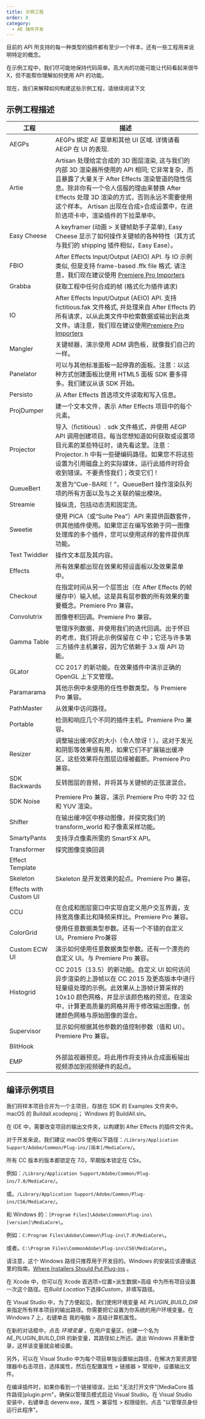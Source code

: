 ```yaml
---
title: 示例工程
order: 8
category:
  - AE 插件开发
---
```


目前的 API 所支持的每一种类型的插件都有至少一个样本，还有一些工程用来说明特定的概念。

在示例工程中，我们尽可能地保持代码简单。高大尚的功能可能让代码看起来很牛 X，但不能帮你理解如何使用 API 的功能。

现在，我们来解释如何构建这些示例工程，请继续阅读下文

## 示例工程描述

| 工程                   | 描述                                                                                                                                                                                                                                                                                                                  |
| ---------------------- | --------------------------------------------------------------------------------------------------------------------------------------------------------------------------------------------------------------------------------------------------------------------------------------------------------------------- |
| AEGPs                  | AEGPs 绑定 AE 菜单和其他 UI 区域. 详情请看 AEGP 在 UI 的表现.                                                                                                                                                                                                                                                         |
| Artie                  | Artisan 处理给定合成的 3D 图层渲染, 这与我们的内部 3D 渲染器所使用的 API 相同; 它非常复杂，而且暴露了大量关于 After Effects 渲染管道的隐性信息。除非你有一个令人信服的理由来替换 After Effects 处理 3D 渲染的方式，否则永远不需要使用这个样本。 Artisan 出现在合成>合成设置中，在进阶选项卡中，渲染插件的下拉菜单中。 |
| Easy Cheese            | A keyframer (动画 > 关键帧助手子菜单), Easy Cheese 显示了如何操作关键帧的各种特性（其方式与我们的 shipping 插件相似，Easy Ease）。                                                                                                                                                                                    |
| FBIO                   | After Effects Input/Output (AEIO) API. 与 IO 示例类似, 但是支持 frame-based .ffk file 格式. 请注意，我们现在建议使用 [Premiere Pro Importers](../intro/other-integration-possibilities.html)                                                                                                                          |
| Grabba                 | 获取工程中任何合成的帧 (格式化为插件请求)                                                                                                                                                                                                                                                                             |
| IO                     | After Effects Input/Output (AEIO) API. 支持 fictitious.fak 文件格式, 并处理来自 After Effects 的所有请求，以从此类文件中检索数据或输出到此类文件。请注意，我们现在建议使用[Premiere Pro Importers](../intro/other-integration-possibilities.html)                                                                 |
| Mangler                | 关键帧器，演示使用 ADM 调色板，就像我们自己的一样。                                                                                                                                                                                                                                                 |
| Panelator              | 可以与其他标准面板一起停靠的面板。注意：以这种方式创建面板比使用 HTML5 面板 SDK 要多得多。我们建议从该 SDK 开始。                                                                                                                                                                                             |
| Persisto               | 从 After Effects 首选项文件读取和写入信息。                                                                                                                                                                                                                                                                   |
| ProjDumper             | 建一个文本文件，表示 After Effects 项目中的每个元素。                                                                                                                                                                                                                                                                 |
| Projector              | 导入（fictitious）. sdk 文件格式，并使用 AEGP API 调用创建项目。每当您想知道如何获取或设置项目元素的某些特征时，请先看这里。注意：Projector. h 中有一些硬编码路径。如果您不将这些设置为引用磁盘上的实际媒体，运行此插件时将会收到错误。不要责怪我们；改变它们！                                                       |
| QueueBert              | 发音为“Cue-BARE！”，QueueBert 操作渲染队列项的所有方面以及与之关联的输出模块。                                                                                                                                                                                                                                        |
| Streamie               | 操纵流，包括动态流和固定流。                                                                                                                                                                                                                                                                                          |
| Sweetie                | 使用 PICA（或“Suite Pea”）API 来提供函数套件，供其他插件使用。如果您正在编写依赖于同一图像处理库的多个插件，您可以使用这样的套件提供库功能。                                                                                                                                                                  |
| Text Twiddler          | 操作文本层及其内容。                                                                                                                                                                                                                                                                                                  |
| Effects                | 所有效果都出现在效果和预设面板以及效果菜单中。                                                                                                                                                                                                                                                                        |
| Checkout               | 在指定时间从另一个层签出（在 After Effects 的帧缓存中）输入帧。这是具有层参数的所有效果的重要概念。Premiere Pro 兼容。                                                                                                                                                                                                |
| Convolutrix            | 图像卷积回调。Premiere Pro 兼容。                                                                                                                                                                                                                                                                           |
| Gamma Table            | 管理序列数据，并使用我们的迭代回调。出于怀旧的考虑，我们将此示例保留在 C 中；它还与许多第三方插件主机兼容，因为它依赖于 3.x 版 API 功能。                                                                                                                                                                     |
| GLator                 | CC 2017 的新功能。在效果插件中演示正确的 OpenGL 上下文管理。                                                                                                                                                                                                                                                          |
| Paramarama             | 其他示例中未使用的任性参数类型。与 Premiere Pro 兼容。                                                                                                                                                                                                                                                            |
| PathMaster             | 从效果中访问路径。                                                                                                                                                                                                                                                                                            |
| Portable               | 检测和响应几个不同的插件主机。Premiere Pro 兼容。                                                                                                                                                                                                                                                               |
| Resizer                | 调整输出缓冲区的大小（令人惊讶！）。这对于发光和阴影等效果很有用，如果它们不扩展输出缓冲区，这些效果将在图层边缘被截断。Premiere Pro 兼容。                                                                                                                                                                   |
| SDK Backwards          | 反转图层的音频，并将其与关键帧的正弦波混合。                                                                                                                                                                                                                                                                          |
| SDK Noise              | Premiere Pro 兼容，演示 Premiere Pro 中的 32 位和 YUV 渲染。                                                                                                                                                                                                                                                          |
| Shifter                | 在输出缓冲区中移动图像，并探究我们的 transform_world 和子像素采样功能。                                                                                                                                                                                                                                               |
| SmartyPants            | 支持浮点像素所需的 SmartFX API。                                                                                                                                                                                                                                                                                  |
| Transformer            | 探究图像变换回调                                                                                                                                                                                                                                                                                                      |
| Effect Template        |                                                                                                                                                                                                                                                                                                                       |
| Skeleton               | Skeleton 是开发效果的起点。Premiere Pro 兼容。                                                                                                                                                                                                                                                                        |
| Effects with Custom UI |                                                                                                                                                                                                                                                                                                                       |
| CCU                    | 在合成和图层窗口中实现自定义用户交互界面，支持宽高像素比和降频采样比。Premiere Pro 兼容。                                                                                                                                                                                                                               |
| ColorGrid              | 使用任意数据类型参数。还有一个不错的自定义UI。Premiere Pro兼容                                                                                                                                                                                                                  |
| Custom ECW UI          | 演示如何使用任意数据类型参数。还有一个漂亮的自定义 UI。与 Premiere Pro 兼容。                                                                                                                                                                                                                                         |
| Histogrid              | CC 2015（13.5）的新功能。自定义 UI 如何访问异步渲染的上游帧以在 CC 2015 及更高版本中进行轻量级处理的示例。此效果从上游帧计算采样的 10x10 颜色网格，并显示该颜色格的预览。在渲染中，计算更高质量的网格并用于修改输出图像，创建颜色网格与原始图像的混合。                                                               |
| Supervisor             | 显示如何根据其他参数的值控制参数（值和 UI）。Premiere Pro 兼容。                                                                                                                                                                                                                                                      |
| BlitHook               |                                                                                                                                                                                                                                                                                                                       |
| EMP                    | 外部监视器预览。将此用作将支持从合成面板输出视频添加到视频硬件的起点。                                                                                                                                                                                                                                                |

## 编译示例项目

我们将样本项目合并为一个主项目，存放在 SDK 的 Examples 文件夹中。macOS 的 Buildall.xcodeproj； Windows 的 BuildAll.sln。

在 IDE 中，需要改变项目的输出文件夹，以构建到 After Effects 的插件文件夹。

对于开发来说，我们建议 macOS 使用以下路径：`/Library/Application Support/Adobe/Common/Plug-ins/[版本]/MediaCore/`。

所有 CC 版本的版本都锁定在 7.0，早期版本锁定在 CSx。

例如：`/Library/Application Support/Adobe/Common/Plug-ins/7.0/MediaCore/`。

或。`/Library/Application Support/Adobe/Common/Plug-ins/CS6/MediaCore/`。

和 Windows 的：`[Program Files]\Adobe\Common\Plug-ins\[version]\MediaCore\`。

例如：`C:Program Files\Adobe\Common\Plug-ins\7.0\MediaCore\`。

或者。`C:\Program Files\CommonAdobe\Plug-ins\CS6\MediaCore\`。

请注意，这个 Windows 路径只推荐用于开发目的。Windows 的安装应该遵循这里的指南。[Where Installers Should Put Plug-ins](Where-installers-should-put-plug-ins.html) 。

在 Xcode 中，你可以在 Xcode 首选项>位置>派生数据>高级 中为所有项目设置一次这个路径。在*Build Location*下选择*Custom*，并填写路径。

在 Visual Studio 中，为了方便起见，我们使用环境变量 AE _PLUGIN_BUILD_DIR_ 来指定所有样本项目的输出路径。你需要把它设置为你系统的用户环境变量。在 Windows 7 上，右键单击 我的电脑 > 高级计算机属性。

在新的对话框中，点击 _环境变量_ 。在用户变量区，创建一个名为 AE_PLUGIN_BUILD_DIR 的新变量，其路径如上所述。退出 Windows 并重新登录，这样该变量就会被设置。

另外，可以在 Visual Studio 中为每个项目单独设置输出路径，在解决方案资源管理器中右击项目，选择属性，然后在配置属性 > 链接器 > 常规中，设置输出文件。

在编译插件时，如果你看到一个链接错误，比如 "无法打开文件"[MediaCore 插件路径]plugin.prm"，确保以管理员模式启动 Visual Studio。在 Visual Studio 安装中，右键单击 devenv.exe，属性 > 兼容性 > 权限级别，点击 "以管理员身份运行此程序"。
